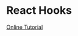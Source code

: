 # React Hooks

[Online Tutorial](https://courses.webdevsimplified.com/view/courses/react-hooks-simplified/1411296-introduction/4376388-00-introduction)
